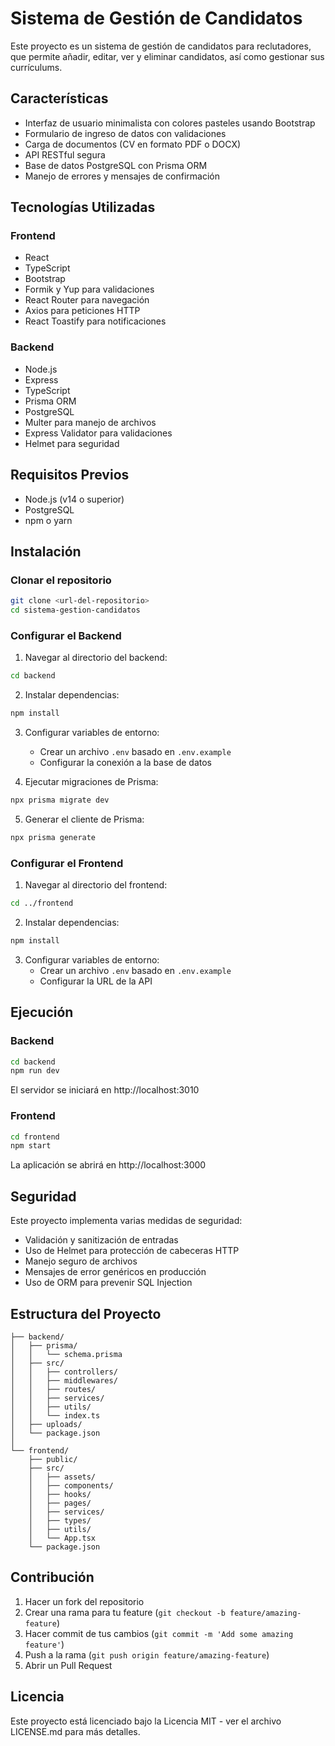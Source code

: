 # Sistema de Gestión de Candidatos

Este proyecto es un sistema de gestión de candidatos para reclutadores, que permite añadir, editar, ver y eliminar candidatos, así como gestionar sus currículums.

## Características

- Interfaz de usuario minimalista con colores pasteles usando Bootstrap
- Formulario de ingreso de datos con validaciones
- Carga de documentos (CV en formato PDF o DOCX)
- API RESTful segura
- Base de datos PostgreSQL con Prisma ORM
- Manejo de errores y mensajes de confirmación

## Tecnologías Utilizadas

### Frontend
- React
- TypeScript
- Bootstrap
- Formik y Yup para validaciones
- React Router para navegación
- Axios para peticiones HTTP
- React Toastify para notificaciones

### Backend
- Node.js
- Express
- TypeScript
- Prisma ORM
- PostgreSQL
- Multer para manejo de archivos
- Express Validator para validaciones
- Helmet para seguridad

## Requisitos Previos

- Node.js (v14 o superior)
- PostgreSQL
- npm o yarn

## Instalación

### Clonar el repositorio

```bash
git clone <url-del-repositorio>
cd sistema-gestion-candidatos
```

### Configurar el Backend

1. Navegar al directorio del backend:

```bash
cd backend
```

2. Instalar dependencias:

```bash
npm install
```

3. Configurar variables de entorno:
   - Crear un archivo `.env` basado en `.env.example`
   - Configurar la conexión a la base de datos

4. Ejecutar migraciones de Prisma:

```bash
npx prisma migrate dev
```

5. Generar el cliente de Prisma:

```bash
npx prisma generate
```

### Configurar el Frontend

1. Navegar al directorio del frontend:

```bash
cd ../frontend
```

2. Instalar dependencias:

```bash
npm install
```

3. Configurar variables de entorno:
   - Crear un archivo `.env` basado en `.env.example`
   - Configurar la URL de la API

## Ejecución

### Backend

```bash
cd backend
npm run dev
```

El servidor se iniciará en http://localhost:3010

### Frontend

```bash
cd frontend
npm start
```

La aplicación se abrirá en http://localhost:3000

## Seguridad

Este proyecto implementa varias medidas de seguridad:

- Validación y sanitización de entradas
- Uso de Helmet para protección de cabeceras HTTP
- Manejo seguro de archivos
- Mensajes de error genéricos en producción
- Uso de ORM para prevenir SQL Injection

## Estructura del Proyecto

```
├── backend/
│   ├── prisma/
│   │   └── schema.prisma
│   ├── src/
│   │   ├── controllers/
│   │   ├── middlewares/
│   │   ├── routes/
│   │   ├── services/
│   │   ├── utils/
│   │   └── index.ts
│   ├── uploads/
│   └── package.json
│
└── frontend/
    ├── public/
    ├── src/
    │   ├── assets/
    │   ├── components/
    │   ├── hooks/
    │   ├── pages/
    │   ├── services/
    │   ├── types/
    │   ├── utils/
    │   └── App.tsx
    └── package.json
```

## Contribución

1. Hacer un fork del repositorio
2. Crear una rama para tu feature (`git checkout -b feature/amazing-feature`)
3. Hacer commit de tus cambios (`git commit -m 'Add some amazing feature'`)
4. Push a la rama (`git push origin feature/amazing-feature`)
5. Abrir un Pull Request

## Licencia

Este proyecto está licenciado bajo la Licencia MIT - ver el archivo LICENSE.md para más detalles.